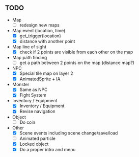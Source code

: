 ## TODO

- Map
  - [ ] redesign new maps
- Map event (location, time)
  - [x] get_trigger(location)
  - [x] distance with another point
- Map line of sight
  - [x] check if 2 points are visible from each other on the map
- Map path finding
  - [ ] get a path between 2 points on the map (distance map?)
- NPC
  - [x] Special tile map on layer 2
  - [x] AnimatedSprite + IA
- Monster
  - [x] Same as NPC
  - [x] Fight System
- Inventory / Equipment
  - [x] Inventory / Equipment
  - [x] Revise navigation
- Object
  - [ ] Do coin
- Other
  - [x] Scene events including scene change/save/load
  - [ ] Animated particle
  - [x] Locked object
  - [x] Do a proper intro and menu
